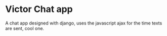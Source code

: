 # Victor Chat app
A chat app designed with django, uses the javascript ajax for the time texts are sent, cool one.
